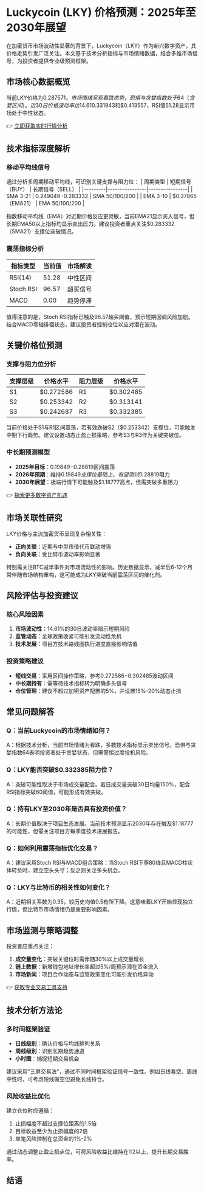 # Luckycoin (LKY) 价格预测：2025年至2030年展望

在加密货币市场波动性显著的背景下，Luckycoin（LKY）作为新兴数字资产，其价格走势引发广泛关注。本文基于技术分析指标与市场情绪数据，结合多维市场信号，为投资者提供专业级预测框架。

## 市场核心数据概览
当前LKY价格为$0.287571，市场情绪呈现看跌态势，恐惧与贪婪指数处于64（贪婪区间）。近30日价格波动率达14.61%，绿色交易日占比43%。关键技术指标显示，50日与200日均线分别为$0.331943和$0.413557，RSI值51.28显示市场处于中性状态。

👉 [立即获取实时行情分析](https://bit.ly/okx_welcome)

## 技术指标深度解析

### 移动平均线信号
通过分析多周期移动平均线，可识别关键支撑与阻力位：
| 周期类型 | 短期信号（BUY） | 长期信号（SELL） |
|---------|----------------|----------------|
| SMA 3-21 | $0.249049-$0.283332 | SMA 50/100/200 |
| EMA 3-10 | $0.27865（EMA21） | EMA 50/100/200 |

指数移动平均线（EMA）对近期价格反应更灵敏，当前EMA21显示买入信号，但长期EMA50以上指标均显示卖出压力。建议投资者重点关注$0.283332（SMA21）支撑位突破情况。

### 震荡指标分析
| 指标类型 | 当前值 | 市场解读 |
|---------|--------|----------|
| RSI(14) | 51.28 | 中性区间 |
| Stoch RSI | 96.57 | 超买信号 |
| MACD | 0.00 | 趋势停滞 |

值得注意的是，Stoch RSI指标已触及96.57超买阈值，预示短期回调风险加剧。结合MACD零轴徘徊状态，建议投资者控制仓位以应对潜在波动。

## 关键价格位预测

### 支撑与阻力位分析
| 支撑层级 | 价格水平 | 阻力层级 | 价格水平 |
|---------|----------|----------|----------|
| S1      | $0.272586| R1       | $0.302485|
| S2      | $0.253342| R2       | $0.313141|
| S3      | $0.242687| R3       | $0.332385|

当前价格处于S1与R1区间震荡，若有效跌破S2（$0.253342）支撑位，可能触发中期下行趋势。建议设置动态止盈止损策略，参考S3与R3作为关键突破位。

### 中长期预测模型
- **2025年目标**：$0.19849-$0.28819区间震荡
- **2026年预期**：维持$0.19849支撑位基础上，有望测试$0.28819阻力
- **2030年展望**：极端行情下可能触及$1.18777高点，但需突破多重阻力

👉 [探索更多数字资产机遇](https://bit.ly/okx_welcome)

## 市场关联性研究
LKY价格与主流加密货币呈现复杂相关性：
- **正向关联**：近期与中型市值代币联动增强
- **负向关联**：受比特币波动率影响显著

特别需关注BTC减半事件对市场流动性的影响。历史数据显示，减半后6-12个月常伴随市场结构重构，这可能成为LKY突破当前震荡区间的催化剂。

## 风险评估与投资建议

### 核心风险因素
1. **市场波动性**：14.61%的30日波动率暗示短期风险
2. **监管动态**：全球政策收紧可能引发流动性危机
3. **技术发展**：项目方技术路线图执行进度直接影响估值

### 投资策略建议
- **短线交易**：采用区间操作策略，参考$0.272586-$0.302485波动区间
- **中长期持有**：需等待技术指标转为明确多头信号
- **仓位管理**：建议不超过加密资产配置的5%，并设置15%-20%动态止损

## 常见问题解答

### Q：当前Luckycoin的市场情绪如何？
A：根据技术分析，当前市场情绪为看跌，多数技术指标显示卖出信号。恐惧与贪婪指数64表明投资者处于贪婪状态，但需警惕过度投机风险。

### Q：LKY能否突破$0.332385阻力位？
A：突破可能性取决于市场成交量配合。若日成交量突破30日均量150%，配合RSI指标突破60阈值，可能形成有效突破。

### Q：持有LKY至2030年是否具有投资价值？
A：长期价值取决于项目生态发展。当前技术预测显示2030年存在触及$1.18777的可能性，但需关注项目方每季度技术进展报告。

### Q：如何利用震荡指标优化交易？
A：建议采用Stoch RSI与MACD组合策略：当Stoch RSI下穿80线且MACD柱状体转负时，建立空头头寸；反之则关注多头机会。

### Q：LKY与比特币的相关性如何变化？
A：近期相关系数为0.35，较历史均值0.5有所下降。这意味着LKY开始显现独立行情，但比特币市场情绪仍是重要影响因素。

## 市场监测与策略调整

投资者应重点关注：
1. **成交量变化**：突破关键位时需伴随30%以上成交量增长
2. **链上数据**：新增钱包地址增长率超过5%/周预示潜在资金流入
3. **市场新闻**：项目合作动态与监管政策变化可能引发价格异动

👉 [获取专业交易工具支持](https://bit.ly/okx_welcome)

## 技术分析方法论

### 多时间框架验证
- **日线级别**：确认价格与均线排列关系
- **周线级别**：识别长期趋势通道
- **小时图**：捕捉短期交易机会

建议采用"三屏交易法"，通过不同时间框架验证信号一致性。例如日线看空、周线中性时，可考虑短线做空但避免长线持仓。

### 风险收益比优化
建立仓位时应遵循：
1. 止损幅度不超过支撑位距离的1.5倍
2. 目标收益至少为止损幅度的2倍
3. 单笔风险控制在总资金的1%-2%

通过动态调整止盈止损点位，可将风险收益比维持在1:2以上，提升长期交易胜率。

## 结语